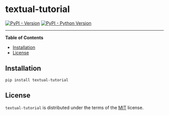 # textual-tutorial

[![PyPI - Version](https://img.shields.io/pypi/v/textual-tutorial.svg)](https://pypi.org/project/textual-tutorial)
[![PyPI - Python Version](https://img.shields.io/pypi/pyversions/textual-tutorial.svg)](https://pypi.org/project/textual-tutorial)

-----

**Table of Contents**

- [Installation](#installation)
- [License](#license)

## Installation

```console
pip install textual-tutorial
```

## License

`textual-tutorial` is distributed under the terms of the [MIT](https://spdx.org/licenses/MIT.html) license.
